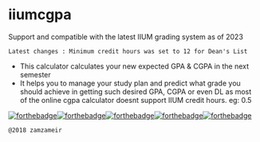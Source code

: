 # iiumcgpa

Support and compatible with the latest IIUM grading system as of 2023

```
Latest changes : Minimum credit hours was set to 12 for Dean's List
```

<ul>
  <li>This calculator calculates your new expected GPA & CGPA in the next semester</li>
  <li>It helps you to manage your study plan and predict what grade you should achieve in getting such desired GPA, CGPA or even DL as most of the online cgpa calculator doesnt support IIUM credit hours. eg: 0.5</li>
</ul> 

[![forthebadge](https://forthebadge.com/images/badges/uses-html.svg)](https://raw.githubusercontent.com/zamzameir/iiumcgpa/master/index.html)[![forthebadge](https://forthebadge.com/images/badges/uses-css.svg)](https://raw.githubusercontent.com/zamzameir/iiumcgpa/master/style/iiumcgpa.css)[![forthebadge](https://forthebadge.com/images/badges/uses-js.svg)](https://raw.githubusercontent.com/zamzameir/iiumcgpa/master/script/iiumcgpa.js)[![forthebadge](https://forthebadge.com/images/badges/built-with-love.svg)](https://tiny.cc/iiumcgpa)[![forthebadge](https://forthebadge.com/images/badges/check-it-out.svg)](https://tiny.cc/iiumcgpa)

```
@2018 zamzameir
```
